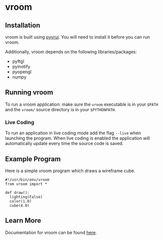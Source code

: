 # vroom

## Installation

vroom is built using [pyvrui](https://github.com/jvan/pyvrui). You will need
to install it before you can run vroom.

Additionally, vroom depends on the following libraries/packages:

 * pyftgl
 * pyinotify
 * pyopengl
 * numpy

## Running vroom

To run a vroom application: make sure the `vroom` executable is in your `$PATH`
and the `vroom/` source directory is in your `$PYTHONPATH`. 

### Live Coding

To run an application in live coding mode add the flag `--live` when launching
the program. When live coding is enabled the application will automatically
update every time the source code is saved.

## Example Program

Here is a simple vroom program which draws a wireframe cube.

    #!/usr/bin/env/vroom
    from vroom import *

    def draw():
      lighting(False)
      color(1.0)
      cube(4.0)


## Learn More

Documentation for vroom can be found [here](http://iviz.csc.ucdavis.edu/vroom).

